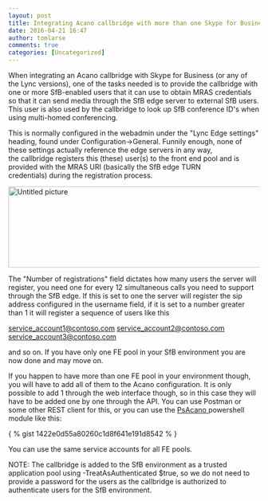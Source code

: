 ```yaml
---
layout: post
title: Integrating Acano callbridge with more than one Skype for Business Front End pool
date: 2016-04-21 16:47
author: tomlarse
comments: true
categories: [Uncategorized]
---
```

When integrating an Acano callbridge with Skype for Business (or any of the Lync versions), one of the tasks needed is to provide the callbridge with one or more SfB-enabled users that it can use to obtain MRAS credentials so that it can send media through the SfB edge server to external SfB users. This user is also used by the callbridge to look up SfB conference ID's when using multi-homed conferencing.

This is normally configured in the webadmin under the "Lync Edge settings" heading, found under Configuration-&gt;General. Funnily enough, none of these settings actually reference the edge servers in any way, the callbridge registers this (these) user(s) to the front end pool and is provided with the MRAS URI (basically the SfB edge TURN credentials) during the registration process.

<img class="alignnone size-full wp-image-842" src="https://codesalot.files.wordpress.com/2016/04/untitled-picture.png" alt="Untitled picture" width="842" height="163" />

The "Number of registrations" field dictates how many users the server will register, you need one for every 12 simultaneous calls you need to support through the SfB edge. If this is set to one the server will register the sip address configured in the username field, if it is set to a number greater than 1 it will register a sequence of users like this

service_account1@contoso.com
service_account2@contoso.com
service_account3@contoso.com

and so on. If you have only one FE pool in your SfB environment you are now done and may move on.

If you happen to have more than one FE pool in your environment though, you will have to add all of them to the Acano configuration. It is only possible to add 1 through the web interface though, so in this case they will have to be added one by one through the API. You can use Postman or some other REST client for this, or you can use the <a href="http://blog.codesalot.com/2015/12/04/manage-acano-server-with-powershell-psacano-version-0-2-released/" target="_blank">PsAcano </a>powershell module like this:

{ % gist 1422e0d55a80260c1d8f641e191d8542 % }

You can use the same service accounts for all FE pools.

NOTE: The callbridge is added to the SfB environment as a trusted application pool using -TreatAsAuthenticated $true, so we do not need to provide a password for the users as the callbridge is authorized to authenticate users for the SfB environment.
